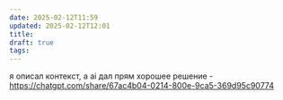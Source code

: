 ```yaml
---
date: 2025-02-12T11:59
updated: 2025-02-12T12:01
title: 
draft: true
tags: 
---
```

я описал контекст, а ai дал прям хорошее решение - https://chatgpt.com/share/67ac4b04-0214-800e-9ca5-369d95c90774